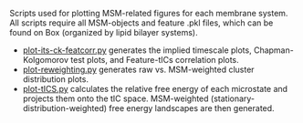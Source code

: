 Scripts used for plotting MSM-related figures for each membrane system. All scripts require all MSM-objects and feature .pkl files, which can be found on Box (organized by lipid bilayer systems).

- [plot-its-ck-featcorr.py](plot-its-ck-featcorr.py) generates the implied timescale plots, Chapman-Kolgomorov test plots, and Feature-tICs correlation plots.
- [plot-reweighting.py](plot-reweighting.py) generates raw vs. MSM-weighted cluster distribution plots.
- [plot-tICS.py](plot-tICS.py) calculates the relative free energy of each microstate and projects them onto the tIC space. MSM-weighted (stationary-distribution-weighted) free energy landscapes are then generated.
